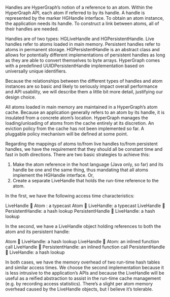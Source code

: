 Handles are HyperGraph’s notion of a reference to an atom. Within the HyperGraph API, each atom if referred to by its handle. A handle is represented by the marker HGHandle interface. To obtain an atom instance, the application needs its handle. To construct a link between atoms, all of their handles are needed.

Handles are of two types: HGLiveHandle and HGPersistentHandle. Live handles refer to atoms loaded in main memory. Persistent handles refer to atoms in permanent storage. HGPersistentHandle is an abstract class and allows for potentially different implementations of persistent handles as long as they are able to convert themselves to byte arrays. HyperGraph comes with a predefined UUIDPersistentHandle implementation based on universally unique identifiers.

Because the relationships between the different types of handles and atom instances are so basic and likely to seriously impact overall performance and API usability, we will describe them a little bit more detail, justifying our design choice.

All atoms loaded in main memory are maintained in a HyperGraph’s atom cache. Because an application generally refers to an atom by its handle, it is insulated from a concrete atom’s location. HyperGraph manages the loading/unloading of atoms from the cache entirely at its discretion. An eviction policy from the cache has not been implemented so far. A pluggable policy mechanism will be defined at some point.

Regarding the mappings of atoms to/from live handles to/from persistent handles, we have the requirement that they should all be constant time and fast in both directions. There are two basic strategies to achieve this:

1.	Make the atom reference in the host language (Java only, so far) and its handle be one and the same thing, thus mandating that all atoms implement the HGHandle interface. Or,
2.	Create a separate LiveHandle that holds the run-time reference to the atom.

In the first, we have the following access time characteristics:

LiveHandle  Atom : a typecast
Atom  LiveHandle: a typecast
LiveHandle  PersistentHandle: a hash lookup
PersistentHandle  LiveHandle: a hash lookup

In the second, we have a LiveHandle object holding references to both the atom and its persistent handle:

Atom  LiveHandle: a hash lookup
LiveHandle  Atom: an inlined function call
LiveHandle  PersistentHandle: an inlined function call
PersistentHandle  LiveHandle: a hash lookup

In both cases, we have the memory overhead of two run-time hash tables and similar access times. We choose the second implementation because it is less intrusive to the application’s APIs and because the LiveHandle will be useful as a reified abstraction to assist in the run-time cache management (e.g. by recording access statistics). There’s a slight per atom memory overhead caused by the LiveHandle objects, but I believe it’s tolerable.
